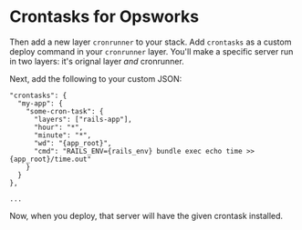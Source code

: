 # Crontasks for Opsworks

Then add a new layer `cronrunner` to your stack.  Add `crontasks` as a custom deploy command in your `cronrunner` layer.  You'll make a specific server run in two layers: it's orignal layer *and* cronrunner.

Next, add the following to your custom JSON:

    "crontasks": {
      "my-app": {
        "some-cron-task": {
          "layers": ["rails-app"],
          "hour": "*",
          "minute": "*",
          "wd": "{app_root}",
          "cmd": "RAILS_ENV={rails_env} bundle exec echo time >> {app_root}/time.out"
        }
      }
    },

    ...

  Now, when you deploy, that server will have the given crontask installed.